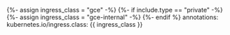 {%- assign ingress_class = "gce" -%}
{%- if include.type == "private" -%}
 {%- assign ingress_class = "gce-internal" -%}
{%- endif %}
    annotations:
      kubernetes.io/ingress.class: {{ ingress_class }}
